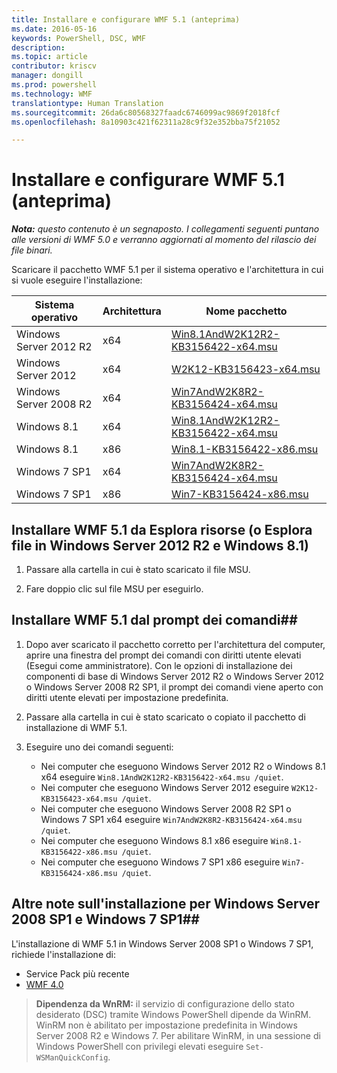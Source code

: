 ```yaml
---
title: Installare e configurare WMF 5.1 (anteprima)
ms.date: 2016-05-16
keywords: PowerShell, DSC, WMF
description: 
ms.topic: article
contributor: kriscv
manager: dongill
ms.prod: powershell
ms.technology: WMF
translationtype: Human Translation
ms.sourcegitcommit: 26da6c80568327faadc6746099ac9869f2018fcf
ms.openlocfilehash: 8a10903c421f62311a28c9f32e352bba75f21052

---
```


# Installare e configurare WMF 5.1 (anteprima) #

***Nota:*** 
*questo contenuto è un segnaposto. I collegamenti seguenti puntano alle versioni di WMF 5.0 e verranno aggiornati al momento del rilascio dei file binari.*

Scaricare il pacchetto WMF 5.1 per il sistema operativo e l'architettura in cui si vuole eseguire l'installazione:

| Sistema operativo       | Architettura | Nome pacchetto              |
|------------------------|--------------|---------------------------|
| Windows Server 2012 R2 | x64      | [Win8.1AndW2K12R2-KB3156422-x64.msu](http://go.microsoft.com/fwlink/?LinkId=717507) |
| Windows Server 2012    | x64      | [W2K12-KB3156423-x64.msu](http://go.microsoft.com/fwlink/?LinkId=717506) |
| Windows Server 2008 R2 | x64      | [Win7AndW2K8R2-KB3156424-x64.msu](http://go.microsoft.com/fwlink/?LinkId=717504) |
| Windows 8.1            | x64          | [Win8.1AndW2K12R2-KB3156422-x64.msu](http://go.microsoft.com/fwlink/?LinkId=717507) |
| Windows 8.1            | x86          | [Win8.1-KB3156422-x86.msu](http://go.microsoft.com/fwlink/?LinkID=717963) |
| Windows 7 SP1          | x64          | [Win7AndW2K8R2-KB3156424-x64.msu](http://go.microsoft.com/fwlink/?LinkId=717504) |
| Windows 7 SP1          | x86          | [Win7-KB3156424-x86.msu](http://go.microsoft.com/fwlink/?LinkID=717962) |


## Installare WMF 5.1 da Esplora risorse (o Esplora file in Windows Server 2012 R2 e Windows 8.1)

1. Passare alla cartella in cui è stato scaricato il file MSU.

2. Fare doppio clic sul file MSU per eseguirlo.

## Installare WMF 5.1 dal prompt dei comandi##

1. Dopo aver scaricato il pacchetto corretto per l'architettura del computer, aprire una finestra del prompt dei comandi con diritti utente elevati (Esegui come amministratore). Con le opzioni di installazione dei componenti di base di Windows Server 2012 R2 o Windows Server 2012 o Windows Server 2008 R2 SP1, il prompt dei comandi viene aperto con diritti utente elevati per impostazione predefinita.

2. Passare alla cartella in cui è stato scaricato o copiato il pacchetto di installazione di WMF 5.1.

3. Eseguire uno dei comandi seguenti:
    - Nei computer che eseguono Windows Server 2012 R2 o Windows 8.1 x64 eseguire `Win8.1AndW2K12R2-KB3156422-x64.msu /quiet`.
    - Nei computer che eseguono Windows Server 2012 eseguire `W2K12-KB3156423-x64.msu /quiet`.
    - Nei computer che eseguono Windows Server 2008 R2 SP1 o Windows 7 SP1 x64 eseguire `Win7AndW2K8R2-KB3156424-x64.msu /quiet`.
    - Nei computer che eseguono Windows 8.1 x86 eseguire `Win8.1-KB3156422-x86.msu /quiet`.
    - Nei computer che eseguono Windows 7 SP1 x86 eseguire `Win7-KB3156424-x86.msu /quiet`.

## Altre note sull'installazione per Windows Server 2008 SP1 e Windows 7 SP1##
L'installazione di WMF 5.1 in Windows Server 2008 SP1 o Windows 7 SP1, richiede l'installazione di:
- Service Pack più recente
- [WMF 4.0](http://www.microsoft.com/en-us/download/details.aspx?id=40855)

> **Dipendenza da WnRM:** il servizio di configurazione dello stato desiderato (DSC) tramite Windows PowerShell dipende da WinRM. WinRM non è abilitato per impostazione predefinita in Windows Server 2008 R2 e Windows 7. Per abilitare WinRM, in una sessione di Windows PowerShell con privilegi elevati eseguire `Set-WSManQuickConfig`.




<!--HONumber=Jul16_HO2-->


